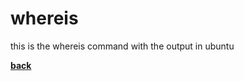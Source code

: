 # whereis
this is the whereis command with the output in ubuntu

[**back**](https://github.com/varundevs/ubuntu-linux/tree/main/exp1)
